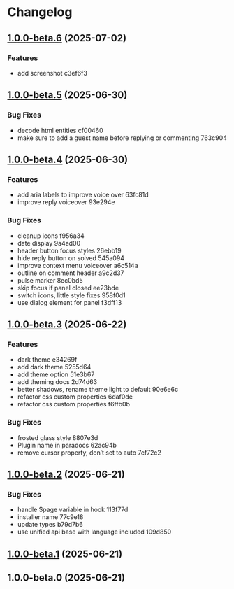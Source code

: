 # Changelog

## [1.0.0-beta.6](///compare/v1.0.0-beta.5...v1.0.0-beta.6) (2025-07-02)

### Features

* add screenshot c3ef6f3

## [1.0.0-beta.5](///compare/v1.0.0-beta.4...v1.0.0-beta.5) (2025-06-30)

### Bug Fixes

* decode html entities cf00460
* make sure to add a guest name before replying or commenting 763c904

## [1.0.0-beta.4](///compare/v1.0.0-beta.3...v1.0.0-beta.4) (2025-06-30)

### Features

* add aria labels to improve voice over 63fc81d
* improve reply voiceover 93e294e

### Bug Fixes

* cleanup icons f956a34
* date display 9a4ad00
* header button focus styles 26ebb19
* hide reply button on solved 545a094
* improve context menu voiceover a6c514a
* outline on comment header a9c2d37
* pulse marker 8ec0bd5
* skip focus if panel closed ee23bde
* switch icons, little style fixes 958f0d1
* use dialog element for panel f3dff13

## [1.0.0-beta.3](///compare/v1.0.0-beta.2...v1.0.0-beta.3) (2025-06-22)

### Features

*  dark theme e34269f
* add dark theme 5255d64
* add theme option 51e3b67
* add theming docs 2d74d63
* better shadows, rename theme light to default 90e6e6c
* refactor css custom properties 6daf0de
* refactor css custom properties f6ffb0b

### Bug Fixes

* frosted glass style 8807e3d
* Plugin name in paradocs 62ac94b
* remove cursor property, don’t set to auto 7cf72c2

## [1.0.0-beta.2](///compare/v1.0.0-beta.1...v1.0.0-beta.2) (2025-06-21)

### Bug Fixes

* handle $page variable in hook 113f77d
* installer name 77c9e18
* update types b79d7b6
* use unified api base with language included 109d850

## [1.0.0-beta.1](///compare/v1.0.0-beta.0...v1.0.0-beta.1) (2025-06-21)

## 1.0.0-beta.0 (2025-06-21)
